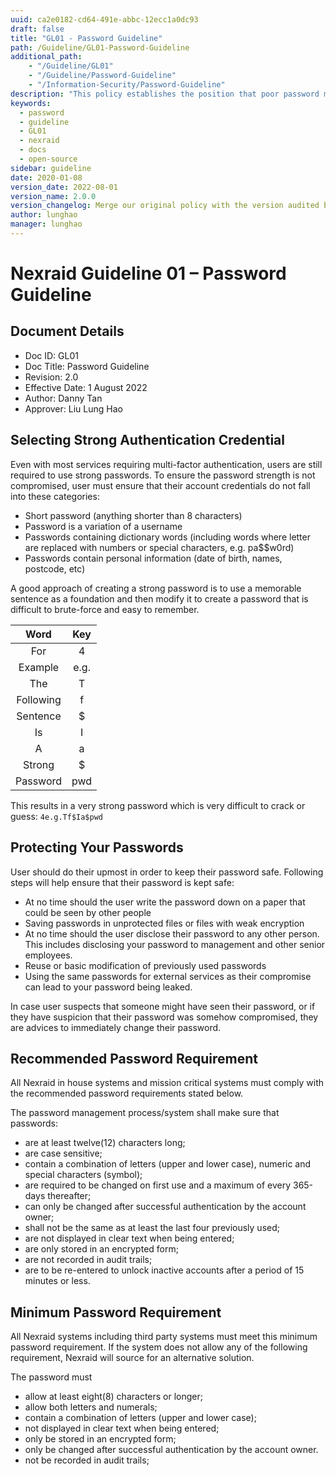 ```yaml
---
uuid: ca2e0182-cd64-491e-abbc-12ecc1a0dc93
draft: false
title: "GL01 - Password Guideline"
path: /Guideline/GL01-Password-Guideline
additional_path:
    - "/Guideline/GL01"
    - "/Guideline/Password-Guideline"
    - "/Information-Security/Password-Guideline"
description: "This policy establishes the position that poor password management or construction imposes risks to the security of information systems and resources."
keywords: 
  - password
  - guideline
  - GL01
  - nexraid
  - docs
  - open-source
sidebar: guideline
date: 2020-01-08
version_date: 2022-08-01
version_name: 2.0.0
version_changelog: Merge our original policy with the version audited by DPTM
author: lunghao
manager: lunghao
---
```


# Nexraid Guideline 01 – Password Guideline

## Document Details
* Doc ID: GL01
* Doc Title: Password Guideline
* Revision: 2.0
* Effective Date: 1 August 2022
* Author: Danny Tan
* Approver: Liu Lung Hao

## Selecting Strong Authentication Credential
Even with most services requiring multi-factor authentication, users are still required to use strong passwords. To ensure the password strength is not compromised, user must ensure that their account credentials do not fall into these categories:
* Short password (anything shorter than 8 characters)
* Password is a variation of a username
* Passwords containing dictionary words (including words where letter are replaced with numbers or special characters, e.g. pa$$w0rd)
* Passwords contain personal information (date of birth, names, postcode, etc)

A good approach of creating a strong password is to use a memorable sentence as a foundation and then modify it to create a password that is difficult to brute-force and easy to remember.

| Word      | Key  |
|:---------:|:----:|
| For       | 4    |
| Example   | e.g. |
| The       | T    |
| Following | f    |
| Sentence  | $    |
| Is        | I    |
| A         | a    |
| Strong    | $    |
| Password  | pwd  |

This results in a very strong password which is very difficult to crack or guess: `4e.g.Tf$Ia$pwd`


## Protecting Your Passwords
User should do their upmost in order to keep their password safe. Following steps will help ensure that their password is kept safe:

* At no time should the user write the password down on a paper that could be seen by other people
* Saving passwords in unprotected files or files with weak encryption
* At no time should the user disclose their password to any other person. This includes disclosing your password to management and other senior employees.
* Reuse or basic modification of previously used passwords
* Using the same passwords for external services as their compromise can lead to your password being leaked.

In case user suspects that someone might have seen their password, or if they have suspicion that their password was somehow compromised, they are advices to immediately change their password.

## Recommended Password Requirement
All Nexraid in house systems and mission critical systems must comply with the recommended password requirements stated below.

The password management process/system shall make sure that passwords:
* are at least twelve(12) characters long;
* are case sensitive;
* contain a combination of letters (upper and lower case), numeric and special characters (symbol);
* are required to be changed on first use and a maximum of every 365-days thereafter;
* can only be changed after successful authentication by the account owner;
* shall not be the same as at least the last four previously used;
* are not displayed in clear text when being entered;
* are only stored in an encrypted form;
* are not recorded in audit trails;
* are to be re-entered to unlock inactive accounts after a period of 15 minutes or less.


## Minimum Password Requirement
All Nexraid systems including third party systems must meet this minimum password requirement. If the system does not allow any of the following requirement, Nexraid will source for an alternative solution.

The password must
* allow at least eight(8) characters or longer;
* allow both letters and numerals;
* contain a combination of letters (upper and lower case);
* not displayed in clear text when being entered;
* only be stored in an encrypted form;
* only be changed after successful authentication by the account owner.
* not be recorded in audit trails;
